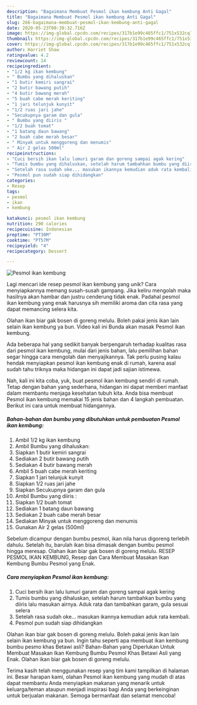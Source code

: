 ```yaml
---
description: "Bagaimana Membuat Pesmol ikan kembung Anti Gagal"
title: "Bagaimana Membuat Pesmol ikan kembung Anti Gagal"
slug: 266-bagaimana-membuat-pesmol-ikan-kembung-anti-gagal
date: 2020-05-23T00:39:32.716Z
image: https://img-global.cpcdn.com/recipes/317b1e99c465ffc1/751x532cq70/pesmol-ikan-kembung-foto-resep-utama.jpg
thumbnail: https://img-global.cpcdn.com/recipes/317b1e99c465ffc1/751x532cq70/pesmol-ikan-kembung-foto-resep-utama.jpg
cover: https://img-global.cpcdn.com/recipes/317b1e99c465ffc1/751x532cq70/pesmol-ikan-kembung-foto-resep-utama.jpg
author: Harriet Shaw
ratingvalue: 4.2
reviewcount: 14
recipeingredient:
- "1/2 kg ikan kembung"
- " Bumbu yang dihaluskan"
- "1 butir kemiri sangrai"
- "2 butir bawang putih"
- "4 butir bawang merah"
- "5 buah cabe merah keriting"
- "1 jari telunjuk kunyit"
- "1/2 ruas jari jahe"
- "Secukupnya garam dan gula"
- " Bumbu yang diiris "
- "1/2 buah tomat"
- "1 batang daun bawang"
- "2 buah cabe merah besar"
- " Minyak untuk menggoreng dan menumis"
- " Air 2 gelas 500ml"
recipeinstructions:
- "Cuci bersih ikan lalu lumuri garam dan goreng sampai agak kering"
- "Tumis bumbu yang dihaluskan, setelah harum tambahkan bumbu yang diiris lalu masukan airnya. Aduk rata dan tambahkan garam, gula sesuai selera"
- "Setelah rasa sudah oke... masukan ikannya kemudian aduk rata kembali."
- "Pesmol pun sudah siap dihidangkan"
categories:
- Resep
tags:
- pesmol
- ikan
- kembung

katakunci: pesmol ikan kembung 
nutrition: 290 calories
recipecuisine: Indonesian
preptime: "PT30M"
cooktime: "PT57M"
recipeyield: "4"
recipecategory: Dessert

---
```



![Pesmol ikan kembung](https://img-global.cpcdn.com/recipes/317b1e99c465ffc1/751x532cq70/pesmol-ikan-kembung-foto-resep-utama.jpg)

Lagi mencari ide resep pesmol ikan kembung yang unik? Cara menyiapkannya memang susah-susah gampang. Jika keliru mengolah maka hasilnya akan hambar dan justru cenderung tidak enak. Padahal pesmol ikan kembung yang enak harusnya sih memiliki aroma dan cita rasa yang dapat memancing selera kita.

Olahan ikan biar gak bosen di goreng melulu. Boleh pakai jenis ikan lain selain ikan kembung ya bun. Video kali ini Bunda akan masak Pesmol ikan kembung.

Ada beberapa hal yang sedikit banyak berpengaruh terhadap kualitas rasa dari pesmol ikan kembung, mulai dari jenis bahan, lalu pemilihan bahan segar hingga cara mengolah dan menyajikannya. Tak perlu pusing kalau hendak menyiapkan pesmol ikan kembung enak di rumah, karena asal sudah tahu triknya maka hidangan ini dapat jadi sajian istimewa.


Nah, kali ini kita coba, yuk, buat pesmol ikan kembung sendiri di rumah. Tetap dengan bahan yang sederhana, hidangan ini dapat memberi manfaat dalam membantu menjaga kesehatan tubuh kita. Anda bisa membuat Pesmol ikan kembung memakai 15 jenis bahan dan 4 langkah pembuatan. Berikut ini cara untuk membuat hidangannya.

<!--inarticleads1-->

##### Bahan-bahan dan bumbu yang dibutuhkan untuk pembuatan Pesmol ikan kembung:

1. Ambil 1/2 kg ikan kembung
1. Ambil  Bumbu yang dihaluskan:
1. Siapkan 1 butir kemiri sangrai
1. Sediakan 2 butir bawang putih
1. Sediakan 4 butir bawang merah
1. Ambil 5 buah cabe merah keriting
1. Siapkan 1 jari telunjuk kunyit
1. Siapkan 1/2 ruas jari jahe
1. Siapkan Secukupnya garam dan gula
1. Ambil  Bumbu yang diiris :
1. Siapkan 1/2 buah tomat
1. Sediakan 1 batang daun bawang
1. Sediakan 2 buah cabe merah besar
1. Sediakan  Minyak untuk menggoreng dan menumis
1. Gunakan  Air 2 gelas (500ml)


Sebelum dicampur dengan bumbu pesmol, ikan nila harus digoreng terlebih dahulu. Setelah itu, barulah ikan bisa dimasak dengan bumbu pesmol hingga meresap. Olahan ikan biar gak bosen di goreng melulu. RESEP PESMOL IKAN KEMBUNG, Resep dan Cara Membuat Masakan Ikan Kembung Bumbu Pesmol yang Enak. 

<!--inarticleads2-->

##### Cara menyiapkan Pesmol ikan kembung:

1. Cuci bersih ikan lalu lumuri garam dan goreng sampai agak kering
1. Tumis bumbu yang dihaluskan, setelah harum tambahkan bumbu yang diiris lalu masukan airnya. Aduk rata dan tambahkan garam, gula sesuai selera
1. Setelah rasa sudah oke... masukan ikannya kemudian aduk rata kembali.
1. Pesmol pun sudah siap dihidangkan


Olahan ikan biar gak bosen di goreng melulu. Boleh pakai jenis ikan lain selain ikan kembung ya bun. Ingin tahu seperti apa membuat ikan kembung bumbu pesmo khas Betawi asli? Bahan-Bahan yang Diperlukan Untuk Membuat Masakan Ikan Kembung Bumbu Pesmol Khas Betawi Asli yang Enak. Olahan ikan biar gak bosen di goreng melulu. 

Terima kasih telah menggunakan resep yang tim kami tampilkan di halaman ini. Besar harapan kami, olahan Pesmol ikan kembung yang mudah di atas dapat membantu Anda menyiapkan makanan yang menarik untuk keluarga/teman ataupun menjadi inspirasi bagi Anda yang berkeinginan untuk berjualan makanan. Semoga bermanfaat dan selamat mencoba!
